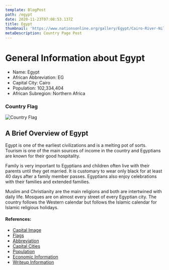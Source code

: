 ```yaml
---
template: BlogPost
path: /egypt
date: 2020-11-23T07:08:53.137Z
title: Egypt
thumbnail: 'https://www.nationsonline.org/gallery/Egypt/Cairo-River-Nile-Egypt.jpg'
metaDescription: Country Page Post
---
```


# General Information about Egypt

- Name: Egypt
- African Abbreviation: EG
- Capital City: Cairo
- Population: 102,334,404
- African Subregion: Northern Africa

### Country Flag
![Country Flag](https://raw.githubusercontent.com/hjnilsson/country-flags/master/png1000px/eg.png)

## A Brief Overview of Egypt
Egypt is one of the earliest civilizations and is a melting pot of sorts. Tourism is one of the main sources of income in the country and Egyptians are known for their good hospitality.

Family is very important to Egyptians and children often live with their parents until they get married. It is customary to wear only black for at least 40 days after a family member passes. Egyptians also enjoy celebrations with their families and extended families.

Muslim and Christianity are the main religions and both are intertwined with daily life. Mosques are on almost every street of every Egyptian city. The country follows the Western calendar but follows the Islamic calendar for Islamic religious holidays.

#### References:
- [Capital Image](https://www.nationsonline.org/gallery/Egypt/Cairo-River-Nile-Egypt.jpg)
- [Flags](https://github.com/hjnilsson/country-flags)
- [Abbreviation](https://planetarynames.wr.usgs.gov/Abbreviations)
- [Capital Cities](https://www.nationsonline.org/oneworld/capitals_africa.htm)
- [Population](https://www.worldometers.info/population/countries-in-africa-by-population/)
- [Economic Information](https://data.worldbank.org/)
- [Writeup Information](https://www.globalizationpartners.com/2017/01/17/traditions-and-cultures-of-egypt/)
